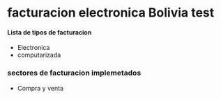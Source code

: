 # facturacion electronica Bolivia test


#### Lista de tipos de facturacion

- Electronica
- computarizada

### sectores de facturacion implemetados

- Compra y venta